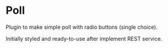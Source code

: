 # Poll

Plugin to make simple poll with radio buttons (single choice).

Initially styled and ready-to-use after implement REST service.
